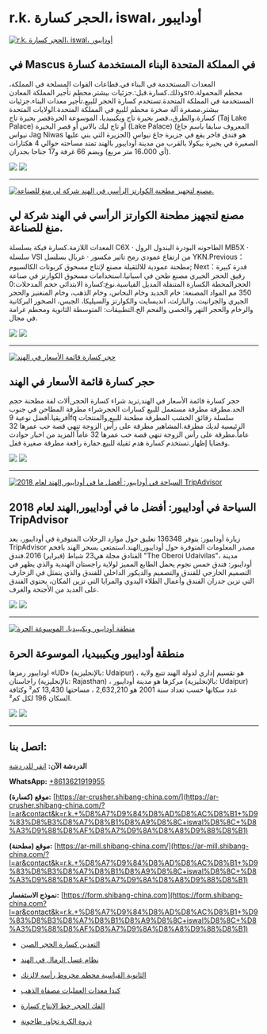 # r.k. الحجر كسارة، iswal، أودايبور

<a href="https://swt.shibang-china.com/?l=ar&img&k=r.k.+%D8%A7%D9%84%D8%AD%D8%AC%D8%B1+%D9%83%D8%B3%D8%A7%D8%B1%D8%A9%D8%8C+iswal%D8%8C+%D8%A3%D9%88%D8%AF%D8%A7%D9%8A%D8%A8%D9%88%D8%B1" target="_blank">![r.k. الحجر كسارة، iswal، أودايبور](http://static.shibang-china.com/all-800x300/782.jpg)</a>

## في Mascus في المملكة المتحدة البناء المستخدمة كسارة
المعدات المستخدمة في البناء في.قطاعات القوات المسلحة في المملكة، وذلك.كسارة.قبل:.جزئیات بیشتر.محطم تأجير المملكة المعادنsro.محطم المحمولة المستخدمة في المملكة المتحدة.تستخدم كسارة الحجر للبيع.تأجير معدات البناء.جزئیات بیشتر.مصغرة آلة صخرة محطم للبيع في المملكة المتحدة.الولايات المتحدة كسارة.والطرق،.قصر بحيرة تاج ويكيبيديا، الموسوعة الحرةقصر بحيرة تاج (Taj Lake Palace) أو تاج ليك بالاس أو قصر البحيرة (Lake Palace) (المعروف سابقا باسم جاغ نيواس Jag Niwas الجزيرة التي بني عليها) هو فندق فاخر يقع في جزيرة جاغ نيواس الصغيرة في بحيرة بيكولا بالقرب من مدينة أودايبور بالهند تمتد مساحته حوالي 4 هكتارات (أي 16،000 متر مربع) ويضم 66 غرفة و17 جناحا بجدران.


<a href="https://whatsapp.shibangsoft.com/WhatsApp.php" target="_blank" title="WhatsApp">![](http://static.shibang-china.com/icon/whatsapp.png)</a> <a href="https://swt.shibang-china.com/?l=ar&icon&k=r.k.+%D8%A7%D9%84%D8%AD%D8%AC%D8%B1+%D9%83%D8%B3%D8%A7%D8%B1%D8%A9%D8%8C+iswal%D8%8C+%D8%A3%D9%88%D8%AF%D8%A7%D9%8A%D8%A8%D9%88%D8%B1" target="_blank">![](http://static.shibang-china.com/icon/chat-ar.png)</a>

---

<a href="https://swt.shibang-china.com/?l=ar&img&k=r.k.+%D8%A7%D9%84%D8%AD%D8%AC%D8%B1+%D9%83%D8%B3%D8%A7%D8%B1%D8%A9%D8%8C+iswal%D8%8C+%D8%A3%D9%88%D8%AF%D8%A7%D9%8A%D8%A8%D9%88%D8%B1" target="_blank">![مصنع لتجهيز مطحنة الكوارتز الرأسي في الهند شركة لي منغ للصناعة.](http://static.shibang-china.com/all-800x300/1093.jpg)</a>

## مصنع لتجهيز مطحنة الكوارتز الرأسي في الهند شركة لي منغ للصناعة.
المعدات اللازمة.كسارة فيكة بسلسلة C6X &middot; الطاحونه البودرة البندول الرول MB5X &middot; سلسلة VSI من ارتفاع عمودي رمح تاثير مكسور &middot; غربال بسلسل YKN.Previous：مطحنة عمودية للالثقيلة مصنع لإنتاج مسحوق كربونات الكالسيوم; Next：قدرة كبيرة رقيق الحجر الجيري مصنع طحن في اسبانيا.استخدامات مسحوق الكوارتز في صناعة الحجرالمحطة الكسارة المتنقلة المديل القياسية.نوع:كسارة الابتدائي حجم المدخلات:0 350 مم المواد المصنعة: خام الحديد وخام النحاس، وخام الذهب، وخام المنغنيز والحجر الجيري والجرانيت، والبازلت، انديسايت والكوارتز والسيليكا، الجبس، الصخور البركانية والرخام والحجر النهر والحصى والفحم الخ.التطبيقات: المتوسطة الثانوية ومحطم غرامة في مجال.


<a href="https://whatsapp.shibangsoft.com/WhatsApp.php" target="_blank" title="WhatsApp">![](http://static.shibang-china.com/icon/whatsapp.png)</a> <a href="https://swt.shibang-china.com/?l=ar&icon&k=r.k.+%D8%A7%D9%84%D8%AD%D8%AC%D8%B1+%D9%83%D8%B3%D8%A7%D8%B1%D8%A9%D8%8C+iswal%D8%8C+%D8%A3%D9%88%D8%AF%D8%A7%D9%8A%D8%A8%D9%88%D8%B1" target="_blank">![](http://static.shibang-china.com/icon/chat-ar.png)</a>

---

<a href="https://swt.shibang-china.com/?l=ar&img&k=r.k.+%D8%A7%D9%84%D8%AD%D8%AC%D8%B1+%D9%83%D8%B3%D8%A7%D8%B1%D8%A9%D8%8C+iswal%D8%8C+%D8%A3%D9%88%D8%AF%D8%A7%D9%8A%D8%A8%D9%88%D8%B1" target="_blank">![حجر كسارة قائمة الأسعار في الهند](http://static.shibang-china.com/all-800x300/171.jpg)</a>

## حجر كسارة قائمة الأسعار في الهند
حجر كسارة قائمة الأسعار في الهند,تريد شراء كسارة الحجر,ألات لفة مطحنة حجم الحد.مطرقة مطرقة مستعمل للبيع كسارات الحجرشراء مطرقة المطاحن في جنوب أفريقيا.أفضل نوعية 9fq سلسلة رقائق الخشب المطرقة مطحنة للبيع,والمنتجات الرئيسية لديك مطرقة.المشاهير مطرقة على رأس الزوجة تنهي قصة حب عمرها 32 عاماً.مطرقة على رأس الزوجة تنهي قصة حب عمرها 32 عاماً المزيد من اخبار حوادث وقضايا إظهار.تستخدم كسارة هدم ثقيلة للبيع.حفارة رافعة مطرقة صغيرة قفل.


<a href="https://whatsapp.shibangsoft.com/WhatsApp.php" target="_blank" title="WhatsApp">![](http://static.shibang-china.com/icon/whatsapp.png)</a> <a href="https://swt.shibang-china.com/?l=ar&icon&k=r.k.+%D8%A7%D9%84%D8%AD%D8%AC%D8%B1+%D9%83%D8%B3%D8%A7%D8%B1%D8%A9%D8%8C+iswal%D8%8C+%D8%A3%D9%88%D8%AF%D8%A7%D9%8A%D8%A8%D9%88%D8%B1" target="_blank">![](http://static.shibang-china.com/icon/chat-ar.png)</a>

---

<a href="https://swt.shibang-china.com/?l=ar&img&k=r.k.+%D8%A7%D9%84%D8%AD%D8%AC%D8%B1+%D9%83%D8%B3%D8%A7%D8%B1%D8%A9%D8%8C+iswal%D8%8C+%D8%A3%D9%88%D8%AF%D8%A7%D9%8A%D8%A8%D9%88%D8%B1" target="_blank">![السياحة في أودايبور: أفضل ما في أودايبور,الهند لعام 2018 TripAdvisor](http://static.shibang-china.com/all-800x300/619.jpg)</a>

## السياحة في أودايبور: أفضل ما في أودايبور,الهند لعام 2018 TripAdvisor
زيارة أودايبور: يتوفر 136348 تعليق حول موارد الرحلات المتوفرة في أودايبور، يعد TripAdvisor مصدر المعلومات المتوفرة حول أودايبور,الهند.استمتعي بسحر الهند بافخم الفنادق مجلة هي23 شباط (فبراير) 2016.فندق &quot;The Oberoi Udaivilas&quot;، مدينة أودايبور: فندق خمس نجوم يحمل الطابع المميز لولاية راجستان الهندية والذي يظهر في التصميم الخارجي للفندق والتصميم والديكور الداخلي للفندق والذي يتمثل في الزخارف التي تزين جدران الفندق وأعمال الطلاء اليدوي والمرايا التي تزين المكان، يحتوي الفندق على العديد من الأجنحة والغرف.


<a href="https://whatsapp.shibangsoft.com/WhatsApp.php" target="_blank" title="WhatsApp">![](http://static.shibang-china.com/icon/whatsapp.png)</a> <a href="https://swt.shibang-china.com/?l=ar&icon&k=r.k.+%D8%A7%D9%84%D8%AD%D8%AC%D8%B1+%D9%83%D8%B3%D8%A7%D8%B1%D8%A9%D8%8C+iswal%D8%8C+%D8%A3%D9%88%D8%AF%D8%A7%D9%8A%D8%A8%D9%88%D8%B1" target="_blank">![](http://static.shibang-china.com/icon/chat-ar.png)</a>

---

<a href="https://swt.shibang-china.com/?l=ar&img&k=r.k.+%D8%A7%D9%84%D8%AD%D8%AC%D8%B1+%D9%83%D8%B3%D8%A7%D8%B1%D8%A9%D8%8C+iswal%D8%8C+%D8%A3%D9%88%D8%AF%D8%A7%D9%8A%D8%A8%D9%88%D8%B1" target="_blank">![منطقة أودايبور ويكيبيديا، الموسوعة الحرة](http://static.shibang-china.com/all-800x300/1390.jpg)</a>

## منطقة أودايبور ويكيبيديا، الموسوعة الحرة
اودايبور رمزها «UD» (بالإنجليزية: Udaipur) ، هو تقسيم إداري لدولة الهند تتبع ولاية راجاستان (بالإنجليزية: Rajasthan) ، مركزها هو مدينة أودايبور (بالإنجليزية: Udaipur) عدد سكانها حسب تعداد سنة 2001 هو 2,632,210 ، مساحتها 13,430 كم² وكثافة السكان 196 لكل كم².

<a href="https://whatsapp.shibangsoft.com/WhatsApp.php" target="_blank" title="WhatsApp">![](http://static.shibang-china.com/icon/whatsapp.png)</a> <a href="https://swt.shibang-china.com/?l=ar&icon&k=r.k.+%D8%A7%D9%84%D8%AD%D8%AC%D8%B1+%D9%83%D8%B3%D8%A7%D8%B1%D8%A9%D8%8C+iswal%D8%8C+%D8%A3%D9%88%D8%AF%D8%A7%D9%8A%D8%A8%D9%88%D8%B1" target="_blank">![](http://static.shibang-china.com/icon/chat-ar.png)</a>

---
## اتصل بنا:

**الدردشة الآن:** [انقر للدردشة](https://swt.shibang-china.com?l=ar&contact&k=r.k.+%D8%A7%D9%84%D8%AD%D8%AC%D8%B1+%D9%83%D8%B3%D8%A7%D8%B1%D8%A9%D8%8C+iswal%D8%8C+%D8%A3%D9%88%D8%AF%D8%A7%D9%8A%D8%A8%D9%88%D8%B1)

**WhatsApp:**  [+8613621919955](https://whatsapp.shibangsoft.com/WhatsApp.php)

**موقع (كسارة):** [https://ar-crusher.shibang-china.com/](https://ar-crusher.shibang-china.com/?l=ar&contact&k=r.k.+%D8%A7%D9%84%D8%AD%D8%AC%D8%B1+%D9%83%D8%B3%D8%A7%D8%B1%D8%A9%D8%8C+iswal%D8%8C+%D8%A3%D9%88%D8%AF%D8%A7%D9%8A%D8%A8%D9%88%D8%B1)

**موقع (مطحنة):** [https://ar-mill.shibang-china.com/](https://ar-mill.shibang-china.com/?l=ar&contact&k=r.k.+%D8%A7%D9%84%D8%AD%D8%AC%D8%B1+%D9%83%D8%B3%D8%A7%D8%B1%D8%A9%D8%8C+iswal%D8%8C+%D8%A3%D9%88%D8%AF%D8%A7%D9%8A%D8%A8%D9%88%D8%B1)

**نموذج الاستفسار:** [https://form.shibang-china.com](https://form.shibang-china.com?l=ar&contact&k=r.k.+%D8%A7%D9%84%D8%AD%D8%AC%D8%B1+%D9%83%D8%B3%D8%A7%D8%B1%D8%A9%D8%8C+iswal%D8%8C+%D8%A3%D9%88%D8%AF%D8%A7%D9%8A%D8%A8%D9%88%D8%B1)

* [التعدين كسارة الحجر الصين](../30/%D8%A7%D9%84%D8%AA%D8%B9%D8%AF%D9%8A%D9%86%20%D9%83%D8%B3%D8%A7%D8%B1%D8%A9%20%D8%A7%D9%84%D8%AD%D8%AC%D8%B1%20%D8%A7%D9%84%D8%B5%D9%8A%D9%86.md)

* [نظام غسل الرمال في الهند](../29/%D9%86%D8%B8%D8%A7%D9%85%20%D8%BA%D8%B3%D9%84%20%D8%A7%D9%84%D8%B1%D9%85%D8%A7%D9%84%20%D9%81%D9%8A%20%D8%A7%D9%84%D9%87%D9%86%D8%AF.md)

* [الثانوية القياسية محطم مخروط رأسه لالزنك](../29/%D8%A7%D9%84%D8%AB%D8%A7%D9%86%D9%88%D9%8A%D8%A9%20%D8%A7%D9%84%D9%82%D9%8A%D8%A7%D8%B3%D9%8A%D8%A9%20%D9%85%D8%AD%D8%B7%D9%85%20%D9%85%D8%AE%D8%B1%D9%88%D8%B7%20%D8%B1%D8%A3%D8%B3%D9%87%20%D9%84%D8%A7%D9%84%D8%B2%D9%86%D9%83.md)

* [كندا معدات العمليات مصفاة الذهب](../28/%D9%83%D9%86%D8%AF%D8%A7%20%D9%85%D8%B9%D8%AF%D8%A7%D8%AA%20%D8%A7%D9%84%D8%B9%D9%85%D9%84%D9%8A%D8%A7%D8%AA%20%D9%85%D8%B5%D9%81%D8%A7%D8%A9%20%D8%A7%D9%84%D8%B0%D9%87%D8%A8.md)

* [الفك الحجر خط الانتاج كسارة](../28/%D8%A7%D9%84%D9%81%D9%83%20%D8%A7%D9%84%D8%AD%D8%AC%D8%B1%20%D8%AE%D8%B7%20%D8%A7%D9%84%D8%A7%D9%86%D8%AA%D8%A7%D8%AC%20%D9%83%D8%B3%D8%A7%D8%B1%D8%A9.md)

* [ذروة الكرة تجاوز طاحونة](../30/%D8%B0%D8%B1%D9%88%D8%A9%20%D8%A7%D9%84%D9%83%D8%B1%D8%A9%20%D8%AA%D8%AC%D8%A7%D9%88%D8%B2%20%D8%B7%D8%A7%D8%AD%D9%88%D9%86%D8%A9.md)